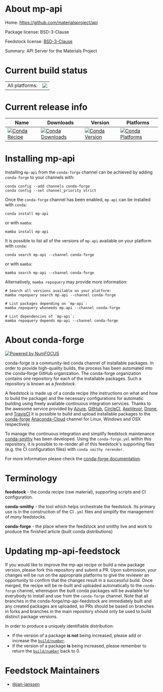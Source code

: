About mp-api
============

Home: https://github.com/materialsproject/api

Package license: BSD-3-Clause

Feedstock license: [BSD-3-Clause](https://github.com/conda-forge/mp-api-feedstock/blob/main/LICENSE.txt)

Summary: API Server for the Materials Project

Current build status
====================


<table><tr><td>All platforms:</td>
    <td>
      <a href="https://dev.azure.com/conda-forge/feedstock-builds/_build/latest?definitionId=17377&branchName=main">
        <img src="https://dev.azure.com/conda-forge/feedstock-builds/_apis/build/status/mp-api-feedstock?branchName=main">
      </a>
    </td>
  </tr>
</table>

Current release info
====================

| Name | Downloads | Version | Platforms |
| --- | --- | --- | --- |
| [![Conda Recipe](https://img.shields.io/badge/recipe-mp--api-green.svg)](https://anaconda.org/conda-forge/mp-api) | [![Conda Downloads](https://img.shields.io/conda/dn/conda-forge/mp-api.svg)](https://anaconda.org/conda-forge/mp-api) | [![Conda Version](https://img.shields.io/conda/vn/conda-forge/mp-api.svg)](https://anaconda.org/conda-forge/mp-api) | [![Conda Platforms](https://img.shields.io/conda/pn/conda-forge/mp-api.svg)](https://anaconda.org/conda-forge/mp-api) |

Installing mp-api
=================

Installing `mp-api` from the `conda-forge` channel can be achieved by adding `conda-forge` to your channels with:

```
conda config --add channels conda-forge
conda config --set channel_priority strict
```

Once the `conda-forge` channel has been enabled, `mp-api` can be installed with `conda`:

```
conda install mp-api
```

or with `mamba`:

```
mamba install mp-api
```

It is possible to list all of the versions of `mp-api` available on your platform with `conda`:

```
conda search mp-api --channel conda-forge
```

or with `mamba`:

```
mamba search mp-api --channel conda-forge
```

Alternatively, `mamba repoquery` may provide more information:

```
# Search all versions available on your platform:
mamba repoquery search mp-api --channel conda-forge

# List packages depending on `mp-api`:
mamba repoquery whoneeds mp-api --channel conda-forge

# List dependencies of `mp-api`:
mamba repoquery depends mp-api --channel conda-forge
```


About conda-forge
=================

[![Powered by
NumFOCUS](https://img.shields.io/badge/powered%20by-NumFOCUS-orange.svg?style=flat&colorA=E1523D&colorB=007D8A)](https://numfocus.org)

conda-forge is a community-led conda channel of installable packages.
In order to provide high-quality builds, the process has been automated into the
conda-forge GitHub organization. The conda-forge organization contains one repository
for each of the installable packages. Such a repository is known as a *feedstock*.

A feedstock is made up of a conda recipe (the instructions on what and how to build
the package) and the necessary configurations for automatic building using freely
available continuous integration services. Thanks to the awesome service provided by
[Azure](https://azure.microsoft.com/en-us/services/devops/), [GitHub](https://github.com/),
[CircleCI](https://circleci.com/), [AppVeyor](https://www.appveyor.com/),
[Drone](https://cloud.drone.io/welcome), and [TravisCI](https://travis-ci.com/)
it is possible to build and upload installable packages to the
[conda-forge](https://anaconda.org/conda-forge) [Anaconda-Cloud](https://anaconda.org/)
channel for Linux, Windows and OSX respectively.

To manage the continuous integration and simplify feedstock maintenance
[conda-smithy](https://github.com/conda-forge/conda-smithy) has been developed.
Using the ``conda-forge.yml`` within this repository, it is possible to re-render all of
this feedstock's supporting files (e.g. the CI configuration files) with ``conda smithy rerender``.

For more information please check the [conda-forge documentation](https://conda-forge.org/docs/).

Terminology
===========

**feedstock** - the conda recipe (raw material), supporting scripts and CI configuration.

**conda-smithy** - the tool which helps orchestrate the feedstock.
                   Its primary use is in the construction of the CI ``.yml`` files
                   and simplify the management of *many* feedstocks.

**conda-forge** - the place where the feedstock and smithy live and work to
                  produce the finished article (built conda distributions)


Updating mp-api-feedstock
=========================

If you would like to improve the mp-api recipe or build a new
package version, please fork this repository and submit a PR. Upon submission,
your changes will be run on the appropriate platforms to give the reviewer an
opportunity to confirm that the changes result in a successful build. Once
merged, the recipe will be re-built and uploaded automatically to the
`conda-forge` channel, whereupon the built conda packages will be available for
everybody to install and use from the `conda-forge` channel.
Note that all branches in the conda-forge/mp-api-feedstock are
immediately built and any created packages are uploaded, so PRs should be based
on branches in forks and branches in the main repository should only be used to
build distinct package versions.

In order to produce a uniquely identifiable distribution:
 * If the version of a package **is not** being increased, please add or increase
   the [``build/number``](https://docs.conda.io/projects/conda-build/en/latest/resources/define-metadata.html#build-number-and-string).
 * If the version of a package **is** being increased, please remember to return
   the [``build/number``](https://docs.conda.io/projects/conda-build/en/latest/resources/define-metadata.html#build-number-and-string)
   back to 0.

Feedstock Maintainers
=====================

* [@jan-janssen](https://github.com/jan-janssen/)

